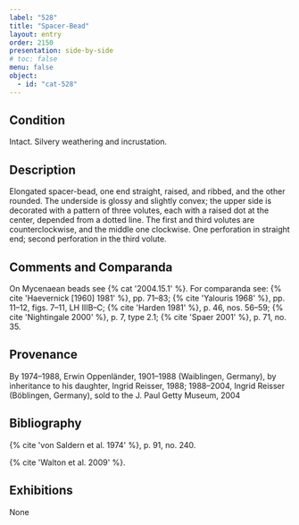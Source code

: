 ```yaml
---
label: "528"
title: "Spacer-Bead"
layout: entry
order: 2150
presentation: side-by-side
# toc: false
menu: false
object:
  - id: "cat-528"
---
```


## Condition

Intact. Silvery weathering and incrustation.

## Description

Elongated spacer-bead, one end straight, raised, and ribbed, and the other rounded. The underside is glossy and slightly convex; the upper side is decorated with a pattern of three volutes, each with a raised dot at the center, depended from a dotted line. The first and third volutes are counterclockwise, and the middle one clockwise. One perforation in straight end; second perforation in the third volute.

## Comments and Comparanda

On Mycenaean beads see {% cat '2004.15.1' %}. For comparanda see: {% cite 'Haevernick [1960] 1981' %}, pp. 71–83; {% cite 'Yalouris 1968' %}, pp. 11–12, figs. 7–11, LH IIIB–C; {% cite 'Harden 1981' %}, p. 46, nos. 56–59; {% cite 'Nightingale 2000' %}, p. 7, type 2.1; {% cite 'Spaer 2001' %}, p. 71, no. 35.

## Provenance

By 1974–1988, Erwin Oppenländer, 1901–1988 (Waiblingen, Germany), by inheritance to his daughter, Ingrid Reisser, 1988; 1988–2004, Ingrid Reisser (Böblingen, Germany), sold to the J. Paul Getty Museum, 2004

## Bibliography

{% cite 'von Saldern et al. 1974' %}, p. 91, no. 240.

{% cite 'Walton et al. 2009' %}.

## Exhibitions

None